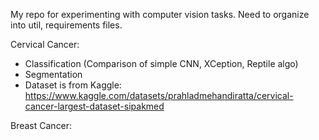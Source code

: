 My repo for experimenting with computer vision tasks. Need to organize into util, requirements files.

Cervical Cancer:
  - Classification (Comparison of simple CNN, XCeption, Reptile algo)
  - Segmentation
  - Dataset is from Kaggle: https://www.kaggle.com/datasets/prahladmehandiratta/cervical-cancer-largest-dataset-sipakmed

Breast Cancer:

